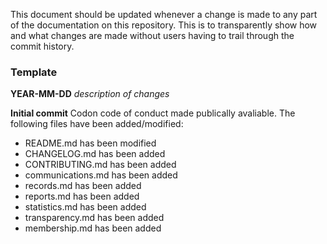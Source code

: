 This document should be updated whenever a change is made to any part of the documentation on this repository. This is to transparently show how and what changes are made without users having to trail through the commit history.

### Template

**YEAR-MM-DD**
*description of changes*

**Initial commit**
Codon code of conduct made publically avaliable. The following files have been added/modified:
- README.md has been modified
- CHANGELOG.md has been added
- CONTRIBUTING.md has been added
- communications.md has been added
- records.md has been added
- reports.md has been added
- statistics.md has been added
- transparency.md has been added
- membership.md has been added